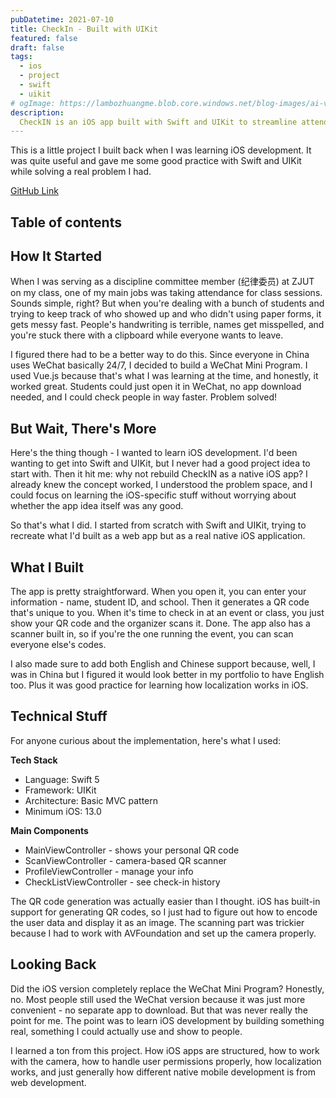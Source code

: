```yaml
---
pubDatetime: 2021-07-10
title: CheckIn - Built with UIKit
featured: false
draft: false
tags:
  - ios
  - project
  - swift
  - uikit
# ogImage: https://lambozhuangme.blob.core.windows.net/blog-images/ai-vs-real-faces/poster.png
description:
  CheckIN is an iOS app built with Swift and UIKit to streamline attendance tracking using QR codes. Originally a WeChat Mini Program, it was redeveloped to learn iOS development.
---
```


This is a little project I built back when I was learning iOS development. It was quite useful and gave me some good practice with Swift and UIKit while solving a real problem I had.

[GitHub Link](https://github.com/Lambozhuang/CheckIN-iOS)

## Table of contents


## How It Started

When I was serving as a discipline committee member (纪律委员) at ZJUT on my class, one of my main jobs was taking attendance for class sessions. Sounds simple, right? But when you're dealing with a bunch of students and trying to keep track of who showed up and who didn't using paper forms, it gets messy fast. People's handwriting is terrible, names get misspelled, and you're stuck there with a clipboard while everyone wants to leave.

I figured there had to be a better way to do this. Since everyone in China uses WeChat basically 24/7, I decided to build a WeChat Mini Program. I used Vue.js because that's what I was learning at the time, and honestly, it worked great. Students could just open it in WeChat, no app download needed, and I could check people in way faster. Problem solved!

## But Wait, There's More

Here's the thing though - I wanted to learn iOS development. I'd been wanting to get into Swift and UIKit, but I never had a good project idea to start with. Then it hit me: why not rebuild CheckIN as a native iOS app? I already knew the concept worked, I understood the problem space, and I could focus on learning the iOS-specific stuff without worrying about whether the app idea itself was any good.

So that's what I did. I started from scratch with Swift and UIKit, trying to recreate what I'd built as a web app but as a real native iOS application.

## What I Built

The app is pretty straightforward. When you open it, you can enter your information - name, student ID, and school. Then it generates a QR code that's unique to you. When it's time to check in at an event or class, you just show your QR code and the organizer scans it. Done. The app also has a scanner built in, so if you're the one running the event, you can scan everyone else's codes.

I also made sure to add both English and Chinese support because, well, I was in China but I figured it would look better in my portfolio to have English too. Plus it was good practice for learning how localization works in iOS.

## Technical Stuff

For anyone curious about the implementation, here's what I used:

**Tech Stack**
- Language: Swift 5
- Framework: UIKit
- Architecture: Basic MVC pattern
- Minimum iOS: 13.0

**Main Components**
- MainViewController - shows your personal QR code
- ScanViewController - camera-based QR scanner
- ProfileViewController - manage your info
- CheckListViewController - see check-in history

The QR code generation was actually easier than I thought. iOS has built-in support for generating QR codes, so I just had to figure out how to encode the user data and display it as an image. The scanning part was trickier because I had to work with AVFoundation and set up the camera properly.

## Looking Back

Did the iOS version completely replace the WeChat Mini Program? Honestly, no. Most people still used the WeChat version because it was just more convenient - no separate app to download. But that was never really the point for me. The point was to learn iOS development by building something real, something I could actually use and show to people.

I learned a ton from this project. How iOS apps are structured, how to work with the camera, how to handle user permissions properly, how localization works, and just generally how different native mobile development is from web development.

